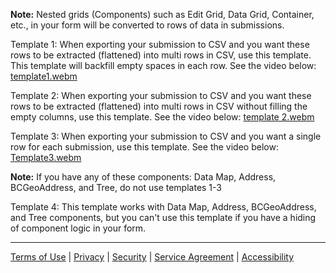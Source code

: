 <!-- This documentation provides a guide on how to design forms for the use cases mentioned below. It can be improved upon. The videos have not been migrated as they were not downloadable and this documentation is not referenced anywhere. -->
**Note:** Nested grids (Components) such as Edit Grid, Data Grid, Container, etc., in your form will be converted to rows of data in submissions. 

Template 1: When exporting your submission to CSV and you want these rows to be extracted (flattened) into multi rows in CSV, use this template. This template will backfill empty spaces in each row. See the video below:
[template1.webm](https://user-images.githubusercontent.com/14250649/218782456-bd1d023e-58a3-44c4-ac68-0341966a3f54.webm)

Template 2: When exporting your submission to CSV and you want these rows to be extracted (flattened) into multi rows in CSV without filling the empty columns, use this template. See the video below:
[template 2.webm](https://user-images.githubusercontent.com/14250649/218782818-06d50c33-c5f2-4fc8-85b5-c6f0adc14f7e.webm)

Template 3: When exporting your submission to CSV and you want a single row for each submission, use this template. See the video below:
[Template3.webm](https://user-images.githubusercontent.com/14250649/218786822-eddc8d47-d19f-43bd-b6fe-a2f95e212065.webm)

**Note:**  If you have any of these components: Data Map, Address, BCGeoAddress, and Tree, do not use templates 1-3

Template 4: This template works with Data Map, Address, BCGeoAddress, and Tree components, but you can't use this template if you have a hiding of component logic in your form.

***
[Terms of Use](Terms-of-Use) | [Privacy](Privacy) | [Security](Security) | [Service Agreement](Service-Agreement) | [Accessibility](Accessibility)